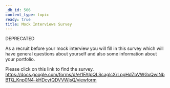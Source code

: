 ```yaml
---
_db_id: 506
content_type: topic
ready: true
title: Mock Interviews Survey
---
```


DEPRECATED

As a recruit before your mock interview you will fill in this survey which will have general questions about yourself and also some information about your portfolio.

Please click on this link to find the survey.
https://docs.google.com/forms/d/e/1FAIpQLScaglcXrLpgHdZbVWGxQwINbBTQ_Knp0N4-kHDcytQDVVWjsQ/viewform
